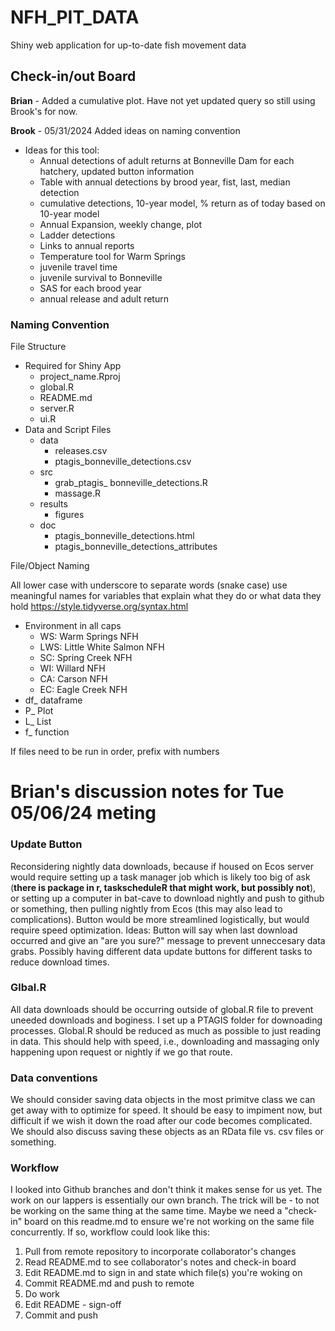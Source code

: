 # NFH_PIT_DATA
Shiny web application for up-to-date fish movement data

## Check-in/out Board

**Brian** - Added a cumulative plot. Have not yet updated query so still using Brook's for now. 

**Brook** - 05/31/2024 Added ideas on naming convention

* Ideas for this tool:
  + Annual detections of adult returns at Bonneville Dam for each hatchery, updated button information
  + Table with annual detections by brood year, fist, last, median detection
  + cumulative detections, 10-year model, % return as of today based on 10-year model
  + Annual Expansion, weekly change, plot
  + Ladder detections
  + Links to annual reports
  + Temperature tool for Warm Springs
  + juvenile travel time
  + juvenile survival to Bonneville
  + SAS for each brood year
  + annual release and adult return

### Naming Convention

File Structure

* Required for Shiny App
  + project_name.Rproj 
  + global.R
  + README.md
  + server.R
  + ui.R
* Data and Script Files
  + data
    + releases.csv
    + ptagis_bonneville_detections.csv
  + src
    + grab_ptagis_ bonneville_detections.R 
    + massage.R
  + results
    + figures
  + doc
    + ptagis_bonneville_detections.html 
    + ptagis_bonneville_detections_attributes

File/Object Naming

All lower case with underscore to separate words (snake case)
use meaningful names for variables that explain what they do or what data they hold https://style.tidyverse.org/syntax.html

* Environment in all caps 
  + WS: Warm Springs NFH
  + LWS: Little White Salmon NFH
  + SC: Spring Creek NFH
  + WI: Willard NFH
  + CA: Carson NFH
  + EC: Eagle Creek NFH
* df_ dataframe
* P_   Plot
* L_ List
* f_  function 

If files need to be run in order, prefix with numbers

# Brian's discussion notes for Tue 05/06/24 meting

### Update Button

Reconsidering nightly data downloads, because if housed on Ecos server would require setting up a task manager job which is likely too big of ask (**there is package in r, taskscheduleR that might work, but possibly not**), or setting up a computer in bat-cave to download nightly and push to github or something, then pulling nightly from Ecos (this may also lead to complications). Button would be more streamlined logistically, but would require speed optimization. Ideas: Button will say when last download occurred and give an "are you sure?" message to prevent unneccesary data grabs. Possibly having different data update buttons for different tasks to reduce download times.

### Glbal.R

All data downloads should be occurring outside of global.R file to prevent uneeded downloads and boginess. I set up a PTAGIS folder for downoading processes. Global.R should be reduced as much as possible to just reading in data. This should help with speed, i.e., downloading and massaging only happening upon request or nightly if we go that route.

### Data conventions

We should consider saving data objects in the most primitve class we can get away with to optimize for speed. It should be easy to impiment now, but difficult if we wish it down the road after our code becomes complicated. We should also discuss saving these objects as an RData file vs. csv files or something.

### Workflow

I looked into Github branches and don't think it makes sense for us yet. The work on our lappers is essentially our own branch. The trick will be - to not be working on the same thing at the same time. Maybe we need a "check-in" board on this readme.md to ensure we're not working on the same file concurrently. If so, workflow could look like this:

1. Pull from remote repository to incorporate collaborator's changes
2. Read README.md to see collaborator's notes and check-in board
3. Edit README.md to sign in and state which file(s) you're woking on
4. Commit README.md and push to remote
5. Do work
6. Edit README - sign-off
7. Commit and push



